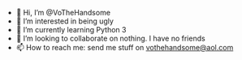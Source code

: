 - 👋 Hi, I’m @VoTheHandsome
- 👀 I’m interested in being ugly
- 🌱 I’m currently learning Python 3
- 💞️ I’m looking to collaborate on nothing. I have no friends
- 📫 How to reach me: send me stuff on vothehandsome@aol.com

<!---
VoTheHandsome/VoTheHandsome is a ✨ special ✨ repository because its `README.md` (this file) appears on your GitHub profile.
You can click the Preview link to take a look at your changes.
--->

